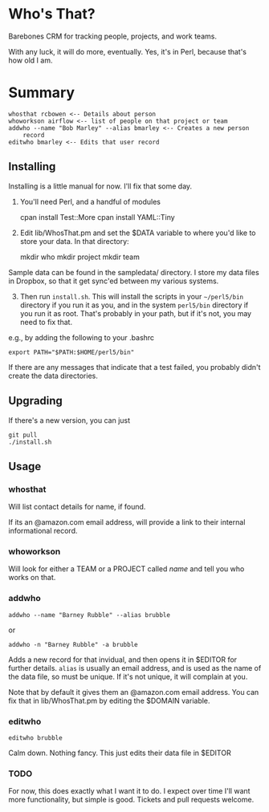 # Who's That?

Barebones CRM for tracking people, projects, and work teams.

With any luck, it will do more, eventually. Yes, it's in Perl, because
that's how old I am.

# Summary

    whosthat rcbowen <-- Details about person
    whoworkson airflow <-- list of people on that project or team
    addwho --name "Bob Marley" --alias bmarley <-- Creates a new person
        record
    editwho bmarley <-- Edits that user record

## Installing

Installing is a little manual for now. I'll fix that some day.

1. You'll need Perl, and a handful of modules

    cpan install Test::More
    cpan install YAML::Tiny

2. Edit lib/WhosThat.pm and set the $DATA variable to where you'd like to
store your data. In that directory:

    mkdir who
    mkdir project
    mkdir team

Sample data can be found in the sampledata/ directory. I store my data
files in Dropbox, so that it get sync'ed between my various systems.

3. Then run `install.sh`.  This will install the scripts in your
`~/perl5/bin` directory if you run it as you, and in the system
`perl5/bin` directory if you run it as root. That's probably in your
path, but if it's not, you may need to fix that.

e.g., by adding the following to your .bashrc

    export PATH="$PATH:$HOME/perl5/bin"

If there are any messages that indicate that a test
failed, you probably didn't create the data directories.

## Upgrading

If there's a new version, you can just

    git pull
    ./install.sh

## Usage

### whosthat <name>

Will list contact details for name, if found.

If its an @amazon.com email address, will provide a link to their
internal informational record.

### whoworkson <name>

Will look for either a TEAM or a PROJECT called *name* and tell you
who works on that.

### addwho

    addwho --name "Barney Rubble" --alias brubble

or

    addwho -n "Barney Rubble" -a brubble

Adds a new record for that invidual, and then opens it in $EDITOR for
further details. `alias` is usually an email address, and is used as the
name of the data file, so must be unique. If it's not unique, it will
complain at you.

Note that by default it gives them an @amazon.com email address. You can
fix that in lib/WhosThat.pm by editing the $DOMAIN variable.

### editwho <who>

    editwho brubble

Calm down. Nothing fancy. This just edits their data file in $EDITOR

### TODO

For now, this does exactly what I want it to do. I expect over time I'll
want more functionality, but simple is good. Tickets and pull requests
welcome.

